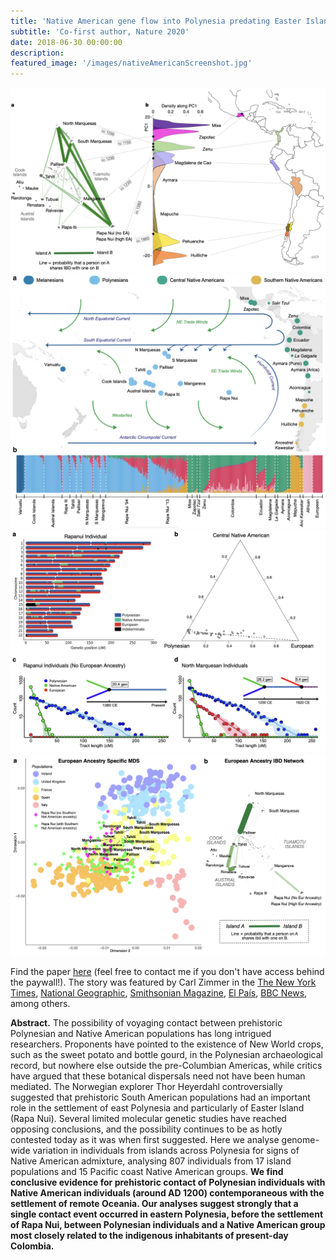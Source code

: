 ```yaml
---
title: 'Native American gene flow into Polynesia predating Easter Island settlement'
subtitle: 'Co-first author, Nature 2020'
date: 2018-06-30 00:00:00
description:
featured_image: '/images/nativeAmericanScreenshot.jpg'
---
```


<div class="gallery" data-columns="1">
	<img src="/images/nativeAmericanScreenshot.jpg">
	<img src="/images/natam1.jpg">
	<img src="/images/natam2.jpg">
	<img src="/images/natam3.jpg">
</div>

Find the paper [here](https://www.nature.com/articles/s41586-020-2487-2?fbclid=IwAR15h11nIkshz3M6cn_E_Yfvxewz8C-whBNdQ4vHaNRKAgwHkoWuZUvn-MM) (feel free to contact me if you don't have access behind the paywall!). The story was featured by Carl Zimmer in the [The New York Times](https://www.nytimes.com/2020/07/08/science/polynesian-ancestry.html), [National Geographic](https://www.nationalgeographic.com/history/article/dna-pre-columbian-contact-polynesians-native-americans), [Smithsonian Magazine](https://www.smithsonianmag.com/science-nature/native-americans-polynesians-meet-180975269/), [El País](https://elpais.com/ciencia/2020-07-08/los-nativos-americanos-y-los-polinesios-entraron-en-contacto-siglos-antes-de-que-llegaran-los-europeos.html), [BBC News](https://www.bbc.com/news/science-environment-53338203), among others.

**Abstract.** The possibility of voyaging contact between prehistoric Polynesian and Native American populations has long intrigued researchers. Proponents have pointed to the existence of New World crops, such as the sweet potato and bottle gourd, in the Polynesian archaeological record, but nowhere else outside the pre-Columbian Americas, while critics have argued that these botanical dispersals need not have been human mediated. The Norwegian explorer Thor Heyerdahl controversially suggested that prehistoric South American populations had an important role in the settlement of east Polynesia and particularly of Easter Island (Rapa Nui). Several limited molecular genetic studies have reached opposing conclusions, and the possibility continues to be as hotly contested today as it was when first suggested. Here we analyse genome-wide variation in individuals from islands across Polynesia for signs of Native American admixture, analysing 807 individuals from 17 island populations and 15 Pacific coast Native American groups. **We find conclusive evidence for prehistoric contact of Polynesian individuals with Native American individuals (around AD 1200) contemporaneous with the settlement of remote Oceania. Our analyses suggest strongly that a single contact event occurred in eastern Polynesia, before the settlement of Rapa Nui, between Polynesian individuals and a Native American group most closely related to the indigenous inhabitants of present-day Colombia.**

